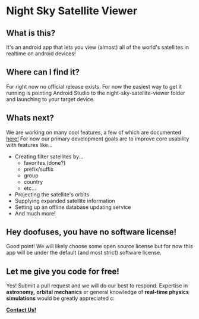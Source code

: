 # Night Sky Satellite Viewer

## What is this?
It's an android app that lets you view (almost) all of the world's satellites in realtime on android devices!

## Where can I find it?
For right now no official release exists. For now the easiest way to get it running is pointing Android Studio to the night-sky-satellite-viewer folder and launching to your target device.

## Whats next?
We are working on many cool features, a few of which are documented [here!](https://docs.google.com/document/d/1snepgEGfFk7aDqji6l7ntQWtisTFIfj868kbaTe_eik/edit?usp=sharing) For now our primary development goals are to improve core usability with features like... 
- Creating filter satellites by...
  - favorites (done?)
  - prefix/suffix
  - group
  - country
  - etc...
- Projecting the satellite's orbits
- Supplying expanded satellite information
- Setting up an offline database updating service
- And much more!

## Hey doofuses, you have no software license!
Good point! We will likely choose some open source license but for now this app will be under the default (and most strict) software license.

## Let me give you code for free!
Yes! Submit a pull request and we will do our best to respond. Expertise in __astronomy,__ __orbital mechanics__ or general knowledge of __real-time physics simulations__ would be greatly appreciated c:

[__Contact Us!__](nightskysatelliteviewer@gmail.com)
